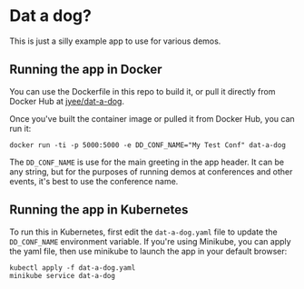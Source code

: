 # Dat a dog?

This is just a silly example app to use for various demos.

## Running the app in Docker

You can use the Dockerfile in this repo to build it, or pull it directly from Docker Hub at [jyee/dat-a-dog](https://hub.docker.com/r/jyee/dat-a-dog).

Once you've built the container image or pulled it from Docker Hub, you can run it:

```
docker run -ti -p 5000:5000 -e DD_CONF_NAME="My Test Conf" dat-a-dog
```

The `DD_CONF_NAME` is use for the main greeting in the app header. It can be any string, but for the purposes of running demos at conferences and other events, it's best to use the conference name.

## Running the app in Kubernetes

To run this in Kubernetes, first edit the `dat-a-dog.yaml` file to update the `DD_CONF_NAME` environment variable. If you're using Minikube, you can apply the yaml file, then use minikube to launch the app in your default browser:

```
kubectl apply -f dat-a-dog.yaml
minikube service dat-a-dog
```
